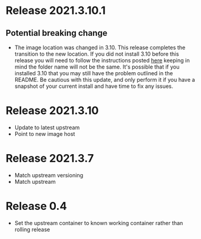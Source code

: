 # Release 2021.3.10.1
## Potential breaking change
- The image location was changed in 3.10. This release completes the transition to the new location. If you did not install 3.10 before this release you will need to follow the instructions posted [here](https://github.com/haberda/hassio_addons/blob/master/signal/README.md) keeping in mind the folder name will not be the same. It's possible that if you installed 3.10 that you may still have the problem outlined in the README. Be cautious with this update, and only perform it if you have a snapshot of your current install and have time to fix any issues.
# Release 2021.3.10
- Update to latest upstream
- Point to new image host
# Release 2021.3.7
- Match upstream versioning
- Match upstream
# Release 0.4
- Set the upstream container to known working container rather than rolling release

